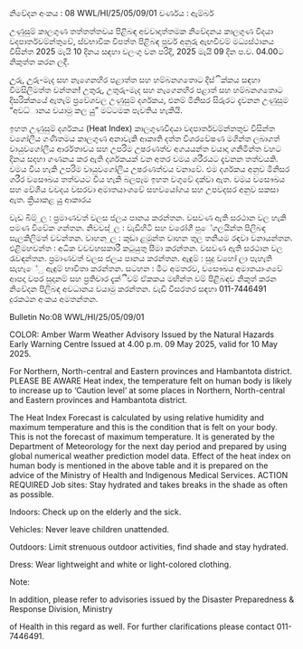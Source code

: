 නිවේදන අංකය : 08 WWL/HI/25/05/09/01 වර්ණය : ඇම්බර්

උණුසුම් කාලගුණ තත්තත්තවය පිළිබඳ අවවාදාත්තමක නිවේදනය කාලගුණ විදයා වදපාර්තවම්න්තුවේ, ස්වභාවික විපත්ත පිළිබඳ පූර්ව අනුරු ඇඟවීවම් මධ්‍යස්ථානය විසින්ත 2025 මැයි 10 දිනය සඳහා වලංගු වන පරිදි, 2025 මැයි 09 දින ප.ව. 04.00ට නිකුත්ත කරන ලදී.

උුරු, උුරු-මැද සහ නැගෙනහිර පළාත්ත සහ හම්බනගතොට දිස්ික්කය සඳහා විමසිලිමත්ත වන්තන! උතුරු, උතුරු-මැද සහ නැගෙනහිර පළාත් සහ හම්බනගතොට දිසරික්කයේ ඇතැම් ප්‍රවේශවල උණුසුම් දර්ශකය, එනම් මිනිසර සිරුරට දැවනන උණුසුම “අවධ්‍ානය වයාමු කල යුු” මට්ටමක පැවතිය හැකියි.

ඉහත උණුසුම් දර්ශකය (Heat Index) කාලගුණවිදයා වදපාර්තවම්න්තතුව විසින්ත වගෝලීය ගණිතමය කාලගුණ අනාවැකි ආකෘති දත්ත විශරවේෂණ මගින්ත ලබාගත් වායුවගෝලීය ආර්රතාවය සහ උපරිම උෂරණත්ව අගයයන්ත වයාදා ගනිමින්ත වහට දිනය සදහා ගණනය කර ඇති දර්ශකයක් වන අතර වමය ශරීරයට දැවනන තත්වයකි. වමය විය හැකි උපරිම වායුවගෝලීය උෂරණත්වය වනාවේ. එම දර්ශකය අනුව මිනිසර ශරීර වසෞඛය තත්වයට විය හැකි බලපෑම ඉහත වගුවේ දක්වා ඇත. වමය වසෞඛය සහ වේශීය වවදය වසරවා අමාතයාංශවේ සහවයෝගය සහ උපවදසර අනුව සකසා ඇත. ක්‍රියාකළ යුු ආකාරය

වැඩ බිම් ුල : ප්‍රමාණවත් වලස ජලය පානය කරන්තන. වසවණ ඇති සරථාන වල හැකි පමණ විවේක ගන්තන. නිවවස් ුල : වැඩිහිටි සහ වරෝගී පුේගලයින්ත පිලිබඳ සැලකිලිමත් වවන්තන. වාහන ුල : කුඩා ළමුන්ත වාහන තුල තනියම රඳවා වනායන්තන. එළිමහවන්ත : අධික වවවහසකාරී කටුයුතු සීමා කරන්තන. වසවණ ඇති සරථාන වල රැවඳන්තන. ප්‍රමාණවත් වලස ජලය පානය කරන්තන. ඇඳුම් : සුදු වහෝ ලා පැහැති සැහැේු ඇඳුම් භාවිතා කරන්තන. සටහන : මීට අමතරව, වසෞඛය අමාතයාංශවේ ආපදා වපර සුදානම් සහ ප්‍රතිචාර දැක්ීවම් ඒකකය මඟින්ත වම් පිළිබඳව නිකුත් කරන නිවේදන පිලිබඳ අවධානය වයාමු කරන්තන. වැඩි විසරතර සඳහා 011-7446491 දුරකථන අංකය අමතන්තන.

Bulletin No:08 WWL/HI/25/05/09/01

COLOR: Amber Warm Weather Advisory Issued by the Natural Hazards Early Warning Centre Issued at 4.00 p.m. 09 May 2025, valid for 10 May 2025.

For Northern, North-central and Eastern provinces and Hambantota district. PLEASE BE AWARE Heat index, the temperature felt on human body is likely to increase up to ‘Caution level’ at some places in Northern, North-central and Eastern provinces and Hambantota district.

The Heat Index Forecast is calculated by using relative humidity and maximum temperature and this is the condition that is felt on your body. This is not the forecast of maximum temperature. It is generated by the Department of Meteorology for the next day period and prepared by using global numerical weather prediction model data. Effect of the heat index on human body is mentioned in the above table and it is prepared on the advice of the Ministry of Health and Indigenous Medical Services. ACTION REQUIRED Job sites: Stay hydrated and takes breaks in the shade as often as possible.

Indoors: Check up on the elderly and the sick.

Vehicles: Never leave children unattended.

Outdoors: Limit strenuous outdoor activities, find shade and stay hydrated.

Dress: Wear lightweight and white or light-colored clothing.

Note:

In addition, please refer to advisories issued by the Disaster Preparedness & Response Division, Ministry

of Health in this regard as well. For further clarifications please contact 011-7446491.